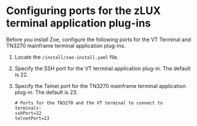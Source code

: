 # Configuring ports for the zLUX terminal application plug-ins

Before you install Zoe, configure the following ports for the VT Terminal and TN3270 mainframe terminal application plug-ins.

1. Locate the `/install/zoe-install.yaml` file.
2. Specify the SSH port for the VT terminal application plug-in. The default is 22.
3. Specify the Telnet port for the TN3270 mainframe terminal application plug-in. The default is 23.

   ```text
   # Ports for the TN3270 and the VT terminal to connect to
   terminals:
   sshPort=22
   telnetPort=23
   ```

